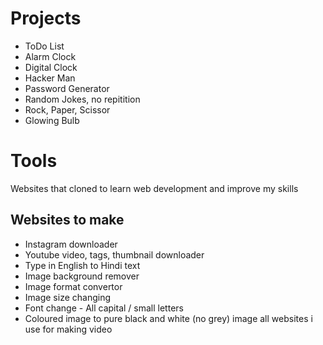 # Projects
- ToDo List
- Alarm Clock
- Digital Clock
- Hacker Man
- Password Generator
- Random Jokes, no repitition
- Rock, Paper, Scissor
- Glowing Bulb


# Tools
Websites that cloned to learn web development and improve my skills

## Websites to make
- Instagram downloader
- Youtube video, tags, thumbnail downloader
- Type in English to Hindi text
- Image background remover
- Image format convertor
- Image size changing
- Font change - All capital / small letters
- Coloured image to pure black and white (no grey) image 
all websites i use for making video
